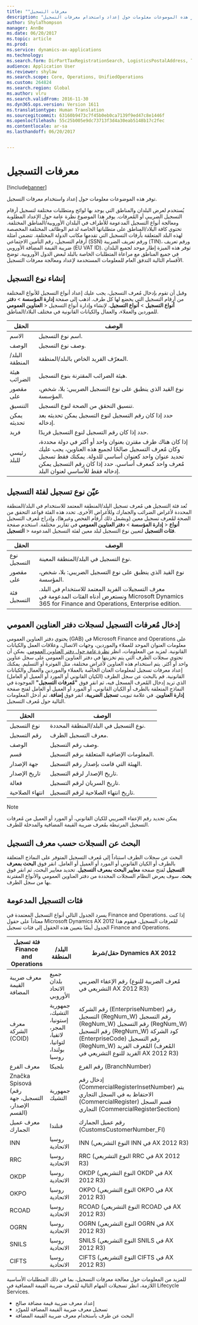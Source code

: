 ```yaml
---
title: "‏‫معرفات التسجيل"
description: "توفر هذه الموضوعات معلومات حول إعداد واستخدام معرفات التسجيل."
author: ShylaThompson
manager: AnnBe
ms.date: 06/20/2017
ms.topic: article
ms.prod: 
ms.service: dynamics-ax-applications
ms.technology: 
ms.search.form: DirPartTaxRegistrationSearch, LogisticsPostalAddress, TaxRegistrationLegislationTypes, TaxRegistrationType
audience: Application User
ms.reviewer: shylaw
ms.search.scope: Core, Operations, UnifiedOperations
ms.custom: 264824
ms.search.region: Global
ms.author: vlru
ms.search.validFrom: 2016-11-30
ms.dyn365.ops.version: Version 1611
ms.translationtype: Human Translation
ms.sourcegitcommit: 63160b9473c7f45b0eb0ca7139f9ed47c8e1446f
ms.openlocfilehash: 55c25b005e9dc73713f3d4a30eab5148b17c2fec
ms.contentlocale: ar-sa
ms.lasthandoff: 06/20/2017


---
```


# <a name="registration-ids"></a>‏‫معرفات التسجيل

[!include[banner](../includes/banner.md)]


توفر هذه الموضوعات معلومات حول إعداد واستخدام معرفات التسجيل.

يُستخدم لعرض البلدان والمناطق التي يوجد بها لوائح ومتطلبات مختلفة لتسجيل أرقام التسجيل الضريبي أو المُعرفات. يوفر هذا الموضوع نظرة عامة حول الإعداد المطلوبة ومعالجة أنواع التسجيل المدعومة للأطراف في البلدان الأوروبية/المناطق المختلفة. تحتوي كافة البلاد/المناطق على متطلباتها الخاصة لدعم الوظائف المختلفة المخصصة لهذه البلد المتعلقة بأرقات التسجيل التي تقدمها مكاتب الدولة المختلفة. تتضمن أمثلة أرقام التسجيل، رقم التأمين الاجتماعي (SSN) ورقم تعريف الضريبة (TIN)، ورقم تعريف ضريبة القيمة المضافة الأوروبي (EU VAT ID). توفر هذه الميزة إطار موحد لجميع البلدان في جميع المناطق مع مراعاة المتطلبات الخاصة بالبلد لبعض الدول الأوروبية. توضح الأقسام التالية التدفق العام للمعلومات المستخدمة لإعداد ومعالجة معرفات التسجيل.

## <a name="registration-type-creation"></a>إنشاء نوع التسجيل
وقبل أن تقوم بإدخال مُعرف التسجيل، يجب عليك إعداد أنواع التسجيل للأنواع المختلفة من أرقام التسجيل التي يخضع لها كل طرف. اذهب إلى صفحة **إدارة المؤسسة** &gt; **دفتر العناوين العمومي** &gt; **‎أنواع التسجيل** &gt; **أنواع التسجيل**، لإنشاء وإدارة أنواع التسجيل للموردين والعملاء، والعمال والكيانات القانونية في مختلف البلاد/المناطق.

|الحقل                 |‏‏الوصف      |
|------------------------------|----------------------------|                                                                           
| الاسم                | اسم نوع التسجيل. |                                                                           
| ‏‏الوصف         | وصف نوع التسجيل. |
| البلد/المنطقة      | المعرّف الفريد الخاص بالبلد/المنطقة.|
| هيئة الضرائب       | هيئة الضرائب المقترنة بنوع التسجيل.|
| مقصور على       | نوع القيد الذي ينطبق على نوع التسجيل الضريبي: بلا، شخص، المؤسسة.|
| التنسيق              | تنسيق التحقق من الصحة لنوع التسجيل.|
| يمكن تحديثه      | حدد إذا كان رقم التسجيل لنوع التسجيل يمكن تحديثه بعد إدخاله.|
| فريد              | حدد إذا كان رقم التسجيل لنوع التسجيل فريدًا. |
| رئيسي للبلد | إذا كان هناك طرف مقترن بعنوان واحد أو أكثر في دولة محددة، وكان مُعرف التسجيل صالحًا لجميع هذه العناوين، يجب عليك تحديد عنوان واحد كعنوان أساسي للدولة. يمكنك فقط تسجيل مُعرف واحد كمعرف أساسي. حدد إذا كان رقم التسجيل يمكن إدخاله فقط للأساسي لعنوان البلد. |

## <a name="assign-a-registration-type-to-a-registration-category"></a>عيّن نوع تسجيل لفئة التسجيل
تُعد فئة التسجيل هي مُعرف تسجيل البلد/المنطقة المعتمد للاستخدام في البلد/المنطقة المحددة لأغراض الضرائب والجمارك وللأغراض الأخرى. تحدد هذه الفئة قواعد التحقق من الصحة لمُعرف تسجيل معين (ويشمل ذلك أرقام الفحص وغيرها)، وإدراج مُعرف التسجيل في تقارير مختلفة. استخدم صفحة **‎إدارة المؤسسة** &gt; **دفتر العناوين العمومي** &gt; **‎أنواع التسجيل** &gt; **‎فئات التسجيل** لتعيين نوع التسجيل لبلد معين لفئة التسجيل المدعومة.

| الحقل            | ‏‏الوصف|
|-----------------------|----------------|
| نوع التسجيل     | نوع التسجيل في البلد/المنطقة المعينة.|
| مقصور على         | نوع القيد الذي ينطبق على نوع التسجيل الضريبي: بلا، شخص، المؤسسة.|
| فئة التسجيل | معرف التسجيلات الفريد المعتمد للاستخدام في البلد. ونستعرض أدناه الفئات المدعومة في Microsoft Dynamics 365 for Finance and Operations, Enterprise edition. |

## <a name="enter-registration-ids-for-global-address-book-records"></a>إدخال مُعرفات التسجيل لسجلات دفتر العناوين العمومي

يحتوي دفتر العناوين العمومي (GAB) في Microsoft Finance and Operations على معلومات العنوان الموحد للعملاء والموردين، وجهات الاتصال، وعلاقات العمل والكيانات القانونية. لمزيد من المعلومات، انظر [نظرة عامة حول دفتر العناوين العمومي](/dynamics365/unified-operations/fin-and-ops/organization-administration/overview-global-address-book). يمكن أن تحتوي سجلات الطرف التي يتم تخزينها في دفتر العناوين العمومي على سجل عناوين واحد أو أكثر. يتم استخدام هذه العناوين لأغراضٍ مختلفة، مثل الفوترة أو التسليم. يمكنك إعداد معرفات تسجيل لمعلومات العنان الخاصة بالعملاء والموردين والعمال والكيانات القانونية. قم بالبحث عن سجل الطرف (الكيان القانوني أو المورد أو العميل أو العامل) الذي تريد إدخال المُعرف المسجل فيه، ثم انقر فوق **"مُعرفات التسجيل"** الموجودة في النماذج المتعلقة بالطرف أو الكيان القانوني، أو المورد أو العميل أو العامل لفتح صفحة **إدارة العناوين**. في علامة تبويب **تسجيل الضريبة**، انقر فوق **إضافة**، ثم أدخل المعلومات التالية حول مُعرف التسجيل.


|الحقل                |‏‏الوصف                                                |
|---------------------|-----------------------------------------------------------|
| نوع التسجيل   | نوع التسجيل في البلد/المنطقة المحددة.     |
| رقم التسجيل | معرف التسجيل الطرف.                                |
| ‏‏الوصف         | وصف رقم التسجيل.               |
| قسم             | المعلومات الإضافية المتعلقة برقم التسجيل. |
| جهة الإصدار      | الهيئة التي قامت بإصدار رقم التسجيل.        |
| تاريخ الإصدار         | تاريخ الإصدار لرقم التسجيل.              |
| فعالة           | تاريخ السريان لرقم التسجيل.           |
| انتهاء الصلاحية          | تاريخ انتهاء الصلاحية لرقم التسجيل.          |

> [!NOTE]
> يمكن تحديد رقم الإعفاء الضريبي للكيان القانوني، أو المورد أو العميل من مُعرفات التسجيل المرتبطة بمُعرف ضريبة القيمة المضافية والمدخلة للطرف.

## <a name="search-for-records-by-registration-id"></a>البحث عن السجلات حسب معرف التسجيل
البحث عن سجلات الطرف استناداً إلى مُعرف التسجيل المتوفر على النماذج المتعلقة بالطرف أو الكيان القانوني أو المورد أو العميل أو العامل. انقر فوق **البحث بمعرف التسجيل** لفتح صفحة **معايير البحث بمعرف التسجيل**. تحديد معايير البحث، ثم انقر فوق **بحث**. سوف يعرض النظام السجلات المحددة من دفتر العناوين العمومي والأنواع المقترنة بها من سجل الطرف.

## <a name="supported-registration-categories"></a>فئات التسجيل المدعومة
يسرد الجدول التالي أنواع التسجيل المعتمدة في Finance and Operations. إذا كنت معتاداً على حقول Microsoft Dynamics AX 2012 لمُعرفات التسجيل، فيقوم هذا الجدول أيضًا بتعيين هذه الحقول إلى فئات تسجيل Finance and Operations.

| فئة تسجيل Finance and Operations         |البلد/المنطقة  | حقل/شرط Dynamics AX 2012|
|---------------------------------------------------------------|---------------------|---------------------------------|
| معرف ضريبة القيمة المضافة                                                        | جميع بلدان الاتحاد الأوروبي|  رقم الإعفاء الضريبي (مُعرف الضريبة للنوع التشريعي في AX 2012 R3)|
| معرف الشركة (COID)                                          | جمهورية التشيك، إستونيا، المجر، لاتفيا، لتوانيا، بولندا، روسيا | رقم الشركة (EnterpriseNumber) رقم التسجيل (RegNum\_W) رقم التسجيل (RegNum\_W) رقم التسجيل (RegNum\_W) رقم التسجيل (RegNum\_W) كود الشركة (EnterpriseCode) رقم التسجيل (RegNum\_W) المُعرف الفريد (المُعرف الفريد للنوع التشريعي في AX 2012 R3) |
| معرف الفرع                                                     | بلجيكا            | رقم الفرع (BranchNumber)|
| Značka Spisová (رقم التسجيل، جهة الإصدار، القسم) | جمهورية التشيك     | إدخال رقم (CommercialRegisterInsetNumber) يتم الاحتفاظ به في السجل التجاري (CommercialRegister) قسم السجل التجاري (CommercialRegisterSection)|
| معرف عميل الجمارك                                           | فنلندا | رقم عميل الجمارك (CustomsCustomerNumber\_FI)|
| INN                                                           | روسيا الاتحادية| INN (النوع التشريعي INN في AX 2012 R3)|
| RRC                                                           | روسيا الاتحادية| RRC (النوع التشريعي RRC في AX 2012 R3)|
| OKDP                                                          | روسيا الاتحادية| OKDP (النوع التشريعي OKDP في AX 2012 R3)|
| OKPO                                                          | روسيا الاتحادية| OKPO (النوع التشريعي OKPO في AX 2012 R3)|
| RCOAD                                                         | روسيا الاتحادية| RCOAD (النوع التشريعي RCOAD في AX 2012 R3)|
| OGRN                                                          | روسيا الاتحادية| OGRN (النوع التشريعي OGRN في AX 2012 R3) |
| SNILS                                                         | روسيا الاتحادية| SNILS (النوع التشريعي SNILS في AX 2012 R3)|
| CIFTS                                                         | روسيا الاتحادية| CIFTS (النوع التشريعي CIFTS في AX 2012 R3)|

للمزيد من المعلومات حول معالجة معرفات التسجيل، بما في ذلك المتطلبات الأساسية اللازمة، انظر تسجيلات المهام التالية لمُعرف ضريبة القيمة المضافية في Lifecycle Services.

-   إعداد معرف ضريبة قيمة مضافة صالح
-   تسجيل معرف ضريبة القيمة المضافة للمورّد
-    البحث عن طرف باستخدام معرف ضريبة القيمة المضافة






